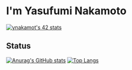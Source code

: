 # I'm Yasufumi Nakamoto
[![ynakamot's 42 stats](https://badge42.vercel.app/api/v2/stats/cl10ps2z6000609mibhet8qy3?cursusId=21)](https://github.com/JaeSeoKim/badge42)


## Status
[![Anurag's GitHub stats](https://github-readme-stats.vercel.app/api?username=nakamo326&count_private=true&hide=contribs&show_icons=true&theme=gruvbox)](https://github.com/anuraghazra/github-readme-stats)
[![Top Langs](https://github-readme-stats.vercel.app/api/top-langs/?username=nakamo326&hide=Roff&layout=compact&theme=gruvbox)](https://github.com/anuraghazra/github-readme-stats)
